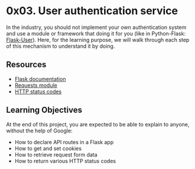 # 0x03. User authentication service

In the industry, you should not implement your own authentication system and use a module or framework that doing it for you (like in Python-Flask: [Flask-User](https://flask-user.readthedocs.io/en/latest/)). Here, for the learning purpose, we will walk through each step of this mechanism to understand it by doing.

## Resources

+ [Flask documentation](https://flask.palletsprojects.com/en/1.1.x/quickstart/)
+ [Requests module](https://requests.kennethreitz.org/en/latest/user/quickstart/)
+ [HTTP status codes](https://www.w3.org/Protocols/rfc2616/rfc2616-sec10.html)

## Learning Objectives
At the end of this project, you are expected to be able to explain to anyone, without the help of Google:

+ How to declare API routes in a Flask app
+ How to get and set cookies
+ How to retrieve request form data
+ How to return various HTTP status codes
